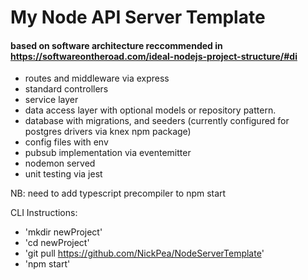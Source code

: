 # My Node API Server Template
#### based on software architecture reccommended in https://softwareontheroad.com/ideal-nodejs-project-structure/#di

  - routes and middleware via express
  - standard controllers
  - service layer
  - data access layer with optional models or repository pattern.
  - database with migrations, and seeders (currently configured for postgres drivers via knex npm package)
  - config files with env
  - pubsub implementation via eventemitter
  - nodemon served
  - unit testing via jest

NB: need to add typescript precompiler to npm start


CLI Instructions: 
- 'mkdir newProject'
- 'cd newProject'
- 'git pull https://github.com/NickPea/NodeServerTemplate'
- 'npm start'
